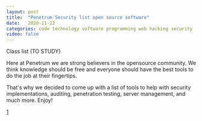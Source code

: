 ```yaml
---
layout: post
title:  "Penetrum Security list open source software"
date:   2020-11-22
categories: code technology software programming web hacking security
video: false
---
```


Class list (TO STUDY)

Here at Penetrum we are strong believers in the opensource community. We think knowledge should be free and everyone should have the best tools to do the job at their fingertips.

That's why we decided to come up with a list of tools to help with security implementations, auditing, penetration testing, server management, and much more. Enjoy!


[1]

[1]: //github.com/Penetrum-Security/Security-List
